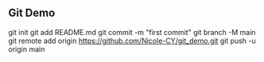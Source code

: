 ## Git Demo

git init
git add README.md
git commit -m "first commit"
git branch -M main
git remote add origin https://github.com/Nicole-CY/git_demo.git
git push -u origin main
